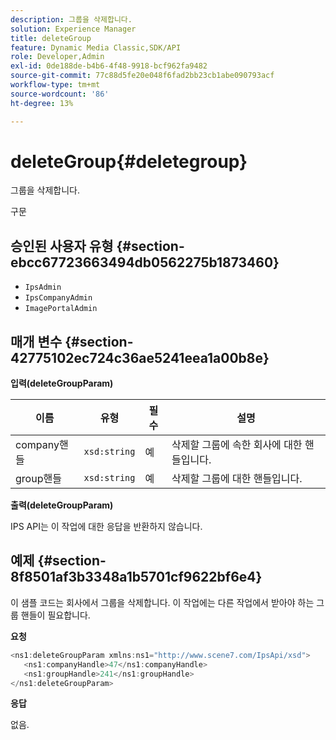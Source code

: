 ```yaml
---
description: 그룹을 삭제합니다.
solution: Experience Manager
title: deleteGroup
feature: Dynamic Media Classic,SDK/API
role: Developer,Admin
exl-id: 0de188de-b4b6-4f48-9918-bcf962fa9482
source-git-commit: 77c88d5fe20e048f6fad2bb23cb1abe090793acf
workflow-type: tm+mt
source-wordcount: '86'
ht-degree: 13%

---
```


# deleteGroup{#deletegroup}

그룹을 삭제합니다.

구문

## 승인된 사용자 유형 {#section-ebcc67723663494db0562275b1873460}

* `IpsAdmin`
* `IpsCompanyAdmin`
* `ImagePortalAdmin`

## 매개 변수 {#section-42775102ec724c36ae5241eea1a00b8e}

**입력(deleteGroupParam)**

| 이름 | 유형 | 필수 | 설명 |
|---|---|---|---|
| company핸들 | `xsd:string` | 예 | 삭제할 그룹에 속한 회사에 대한 핸들입니다. |
| group핸들 | `xsd:string` | 예 | 삭제할 그룹에 대한 핸들입니다. |

**출력(deleteGroupParam)**

IPS API는 이 작업에 대한 응답을 반환하지 않습니다.

## 예제 {#section-8f8501af3b3348a1b5701cf9622bf6e4}

이 샘플 코드는 회사에서 그룹을 삭제합니다. 이 작업에는 다른 작업에서 받아야 하는 그룹 핸들이 필요합니다.

**요청**

```java
<ns1:deleteGroupParam xmlns:ns1="http://www.scene7.com/IpsApi/xsd">
   <ns1:companyHandle>47</ns1:companyHandle>
   <ns1:groupHandle>241</ns1:groupHandle>
</ns1:deleteGroupParam>
```

**응답**

없음.
